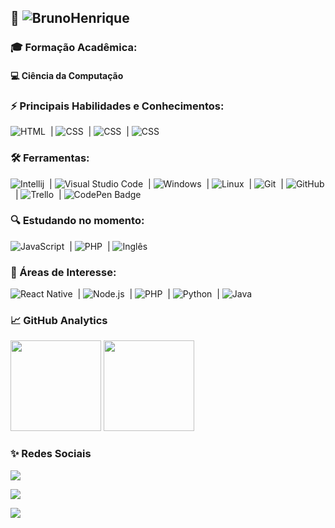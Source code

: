 ## 👔 ![BrunoHenrique](https://img.shields.io/badge/%20-EU%20SOU%20O%20BRUNO%20HENRIQUE!-ORANGE) 


### 🎓 Formação Acadêmica: 
#### 💻 Ciência da Computação

<p>

### ⚡ Principais Habilidades e Conhecimentos:

![HTML](https://img.shields.io/badge/-HTML-05122A?style=for-the-badge&logo=html5)&nbsp; | ![CSS](https://img.shields.io/badge/-CSS-05122A?style=for-the-badge&logo=CSS3&logoColor=1572B6)&nbsp; | ![CSS](https://img.shields.io/badge/-SPRINGBOOT-05122A?style=for-the-badge&logo=SPRINGBOOT&logoColor=1572B6)&nbsp; | ![CSS](https://img.shields.io/badge/-JAVA-05122A?style=for-the-badge&logo=JAVA&logoColor=1572B6)&nbsp;

### 🛠 Ferramentas:

![Intellij](https://img.shields.io/badge/IntelliJIDEA-000000.svg?style=for-the-badge&logo=intellij-idea&logoColor=white)&nbsp; | ![Visual Studio Code](https://img.shields.io/badge/-Visual%20Studio%20Code-05122A?style=for-the-badge&logo=visual-studio-code&logoColor=007ACC)&nbsp; | ![Windows](https://img.shields.io/badge/-Windows-05122A?style=for-the-badge&logo=windows)&nbsp; | ![Linux](https://img.shields.io/badge/-linux-05122a?style=for-the-badge&logo=linux)&nbsp; | ![Git](https://img.shields.io/badge/-Git-05122A?style=for-the-badge&logo=git)&nbsp; | ![GitHub](https://img.shields.io/badge/-GitHub-05122A?style=for-the-badge&logo=github)&nbsp; | ![Trello](https://img.shields.io/badge/-Trello-05122A?style=for-the-badge&logo=trello)&nbsp; | ![CodePen Badge](https://img.shields.io/badge/Codepen-05122A?style=for-the-badge&logo=codepen)
### 🔍 Estudando no momento:

![JavaScript](https://img.shields.io/badge/-JavaScript-05122A?style=for-the-badge&logo=javascript)&nbsp; | ![PHP](https://img.shields.io/badge/-PHP-05122A?style=for-the-badge&logo=PHP)&nbsp; | ![Inglês](https://img.shields.io/badge/-inglês-05122A?style=for-the-badge&logo=inglês)&nbsp;


### 🚀 Áreas de Interesse:

![React Native](https://img.shields.io/badge/-React_native-05122A?style=for-the-badge&logo=react)&nbsp; | ![Node.js](https://img.shields.io/badge/-Node.js-05122A?style=for-the-badge&logo=node.js)&nbsp; | ![PHP](https://img.shields.io/badge/-PHP-05122A?style=for-the-badge&logo=php)&nbsp; | ![Python](https://img.shields.io/badge/-Python-05122A?style=for-the-badge&logo=python)&nbsp; | ![Java](https://img.shields.io/badge/-JAVA-05122A?style=for-the-badge&logo=java)&nbsp;


### 📈 GitHub Analytics

<p align="left">
  <img height="145em" src="https://github-readme-stats-eight-theta.vercel.app/api?username=brunohenriquecontente&show_icons=true&theme=highcontrast"/>

  <img height="145em" src="https://github-readme-stats-eight-theta.vercel.app/api/top-langs/?username=brunohenriquecontente&layout=compact&langs_count=8&theme=highcontrast"/>
</p>

### ✨ Redes Sociais

<a href="https://www.linkedin.com/in/brunohenriquecontente/" target="_blank"><img src="https://img.shields.io/badge/-Bruno Henrique-0077B5?style=for-the-badge&logo=Linkedin&logoColor=white"/></a>

<a href="mailto:brunohenriquecontente@gmail.com" target="_blank"><img src="https://img.shields.io/badge/-brunohenriquecontente@gmail.com-0078D4?style=for-the-badge&logo=microsoft-outlook&logoColor=white"/></a>

<a href="https://instagram.com/brunohenriquecontente" target="_blank"><img src="https://img.shields.io/badge/-@brunohenriquecontente-C13584?style=for-the-badge&logo=Instagram&logoColor=white"/></a>

<!-- 🎯 Conhecimentos nas áreas:
[comment]: <> ( ![MYSQL](https://img.shields.io/badge/-MYSQL-05122A?style=for-the-badge&logo=MYSQL;)
[comment]: <> ( ![Python](https://img.shields.io/badge/-Python-05122A?style=for-the-badge&logo=python)
-->
